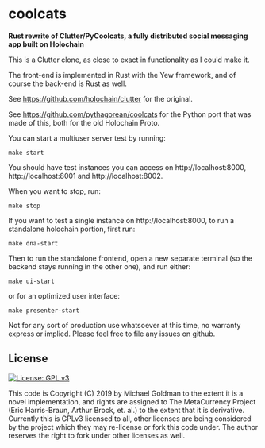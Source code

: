 # coolcats
**Rust rewrite of Clutter/PyCoolcats, a fully distributed social messaging app built on Holochain**

This is a Clutter clone, as close to exact in functionality as I could make it.

The front-end is implemented in Rust with the Yew framework, and of course the back-end is Rust as well.

See https://github.com/holochain/clutter for the original.

See https://github.com/pythagorean/coolcats for the Python port that was made of this, both for the old Holochain Proto.

You can start a multiuser server test by running:

    make start

You should have test instances you can access on http://localhost:8000, http://localhost:8001 and http://localhost:8002.

When you want to stop, run:

    make stop

If you want to test a single instance on http://localhost:8000, to run a standalone holochain portion, first run:

    make dna-start

Then to run the standalone frontend, open a new separate terminal (so the backend stays running in the other one),
and run either:

    make ui-start

or for an optimized user interface:

    make presenter-start

Not for any sort of production use whatsoever at this time, no warranty express or implied. Please feel free to file
any issues on github.

## License
[![License: GPL v3](https://img.shields.io/badge/License-GPL%20v3-blue.svg)](http://www.gnu.org/licenses/gpl-3.0)

This code is Copyright (C) 2019 by Michael Goldman to the extent it is a novel implementation, and rights are
assigned to The MetaCurrency Project (Eric Harris-Braun, Arthur Brock, et. al.) to the extent that it is derivative.
Currently this is GPLv3 licensed to all, other licenses are being considered by the project which they may
re-license or fork this code under. The author reserves the right to fork under other licenses as well.
